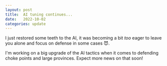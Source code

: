```yaml
---
layout: post
title:  AI tuning continues...
date:   2022-10-02
categories: update
---
```


I just restored some teeth to the AI, it was becoming a bit *too* eager to leave you alone and focus on defense in some cases 😈.

I'm working on a big upgrade of the AI tactics when it comes to defending choke points and large provinces. Expect more news on that soon!
